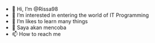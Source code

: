 - 👋 Hi, I’m @Rissa98
- 👀 I’m interested in entering the world of IT Programming
- 🌱 I’m likes to learn many things
- 💞️ Saya akan mencoba
- 📫 How to reach me 

<!---
Rissa98/Rissa98 is a ✨ special ✨ repository because its `README.md` (this file) appears on your GitHub profile.
You can click the Preview link to take a look at your changes.
--->
